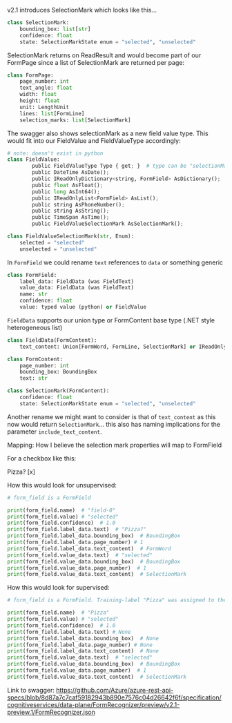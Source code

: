 
v2.1 introduces SelectionMark which looks like this...

```python
class SelectionMark:
    bounding_box: list[str]
    confidence: float
    state: SelectionMarkState enum = "selected", "unselected"
```

SelectionMark returns on ReadResult and would become part of our FormPage since a list of SelectionMark are
returned per page:

```python
class FormPage:
    page_number: int
    text_angle: float
    width: float
    height: float
    unit: LengthUnit
    lines: list[FormLine]
    selection_marks: list[SelectionMark]
```

The swagger also shows selectionMark as a new field value type. This would fit into our FieldValue and FieldValueType
accordingly:

```python
# note: doesn't exist in python
class FieldValue:
        public FieldValueType Type { get; }  # type can be "selectionMark"
        public DateTime AsDate();
        public IReadOnlyDictionary<string, FormField> AsDictionary();
        public float AsFloat();
        public long AsInt64();
        public IReadOnlyList<FormField> AsList();
        public string AsPhoneNumber();
        public string AsString();
        public TimeSpan AsTime();
        public FieldValueSelectionMark AsSelectionMark();

class FieldValueSelectionMark(str, Enum):
    selected = "selected"
    unselected = "unselected"
```

In `FormField` we could rename `text` references to `data` or something generic

```python
class FormField:
    label_data: FieldData (was FieldText)
    value_data: FieldData (was FieldText)
    name: str
    confidence: float
    value: typed value (python) or FieldValue
```

`FieldData` supports our union type or FormContent base type (.NET style heterogeneous list)

```python
class FieldData(FormContent):
    text_content: Union[FormWord, FormLine, SelectionMark] or IReadOnlyList<FormContent>

class FormContent:
    page_number: int
    bounding_box: BoundingBox
    text: str

class SelectionMark(FormContent):
    confidence: float
    state: SelectionMarkState enum = "selected", "unselected"
```

Another rename we might want to consider is that of `text_content` as this now would return `SelectionMark`... this also
has naming implications for the parameter `include_text_content`.

Mapping:
How I believe the selection mark properties will map to FormField

For a checkbox like this:

Pizza? [x]

How this would look for unsupervised:

```python
# form_field is a FormField

print(form_field.name)  # "field-0"
print(form_field.value) # "selected"
print(form_field.confidence)  # 1.0
print(form_field.label_data.text)  # "Pizza?"
print(form_field.label_data.bounding_box)  # BoundingBox
print(form_field.label_data.page_number) # 1
print(form_field.label_data.text_content)  # FormWord
print(form_field.value_data.text)  # "selected"
print(form_field.value_data.bounding_box)  # BoundingBox
print(form_field.value_data.page_number)  # 1
print(form_field.value_data.text_content)  # SelectionMark
```

How this would look for supervised:

```python
# form_field is a FormField. Training-label "Pizza" was assigned to the checkbox using the labeling tool

print(form_field.name)  # "Pizza"
print(form_field.value) # "selected"
print(form_field.confidence)  # 1.0
print(form_field.label_data.text) # None
print(form_field.label_data.bounding_box)  # None
print(form_field.label_data.page_number) # None
print(form_field.label_data.text_content)  # None
print(form_field.value_data.text)  # "selected"
print(form_field.value_data.bounding_box)  # BoundingBox
print(form_field.value_data.page_number)  # 1
print(form_field.value_data.text_content)  # SelectionMark
```


Link to swagger: https://github.com/Azure/azure-rest-api-specs/blob/8d87a7c7caf59182943b890e7576c04d26642f6f/specification/cognitiveservices/data-plane/FormRecognizer/preview/v2.1-preview.1/FormRecognizer.json